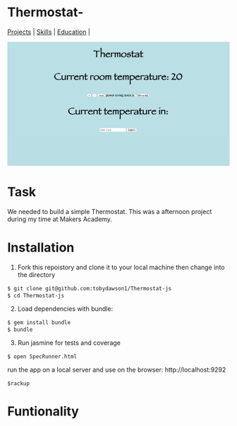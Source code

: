 # Thermostat-

[Projects](#MVP) | [Skills](#Installation) | [Education](#Functionality) |

![Thermostat](screenshots/thermostat.png)

# Task

We needed to build a simple Thermostat.
This was a afternoon project during my time at Makers Academy.

# Installation

1. Fork this repoistory and clone  it to your local machine then change into the directory

```
$ git clone git@github.com:tobydawson1/Thermostat-js
$ cd Thermostat-js
```

2. Load dependencies with bundle:

```
$ gem install bundle
$ bundle
```

3. Run jasmine for tests and coverage

```
$ open SpecRunner.html
```

run the app on a local server and use on the browser: http://localhost:9292

```
$rackup
```


# Funtionality